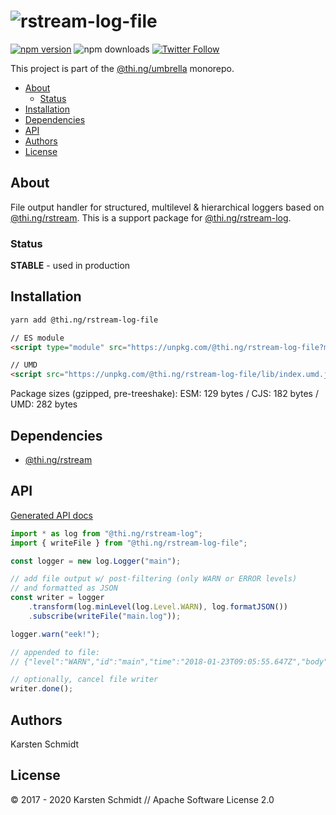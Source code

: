 <!-- This file is generated - DO NOT EDIT! -->

# ![rstream-log-file](https://media.thi.ng/umbrella/banners/thing-rstream-log-file.svg?673a4b35)

[![npm version](https://img.shields.io/npm/v/@thi.ng/rstream-log-file.svg)](https://www.npmjs.com/package/@thi.ng/rstream-log-file)
![npm downloads](https://img.shields.io/npm/dm/@thi.ng/rstream-log-file.svg)
[![Twitter Follow](https://img.shields.io/twitter/follow/thing_umbrella.svg?style=flat-square&label=twitter)](https://twitter.com/thing_umbrella)

This project is part of the
[@thi.ng/umbrella](https://github.com/thi-ng/umbrella/) monorepo.

- [About](#about)
  - [Status](#status)
- [Installation](#installation)
- [Dependencies](#dependencies)
- [API](#api)
- [Authors](#authors)
- [License](#license)

## About

File output handler for structured, multilevel & hierarchical loggers based on [@thi.ng/rstream](https://github.com/thi-ng/umbrella/tree/develop/packages/rstream). This is a support package for [@thi.ng/rstream-log](https://github.com/thi-ng/umbrella/tree/develop/packages/rstream-log).

### Status

**STABLE** - used in production

## Installation

```bash
yarn add @thi.ng/rstream-log-file
```

```html
// ES module
<script type="module" src="https://unpkg.com/@thi.ng/rstream-log-file?module" crossorigin></script>

// UMD
<script src="https://unpkg.com/@thi.ng/rstream-log-file/lib/index.umd.js" crossorigin></script>
```

Package sizes (gzipped, pre-treeshake): ESM: 129 bytes / CJS: 182 bytes / UMD: 282 bytes

## Dependencies

- [@thi.ng/rstream](https://github.com/thi-ng/umbrella/tree/develop/packages/rstream)

## API

[Generated API docs](https://docs.thi.ng/umbrella/rstream-log-file/)

```ts
import * as log from "@thi.ng/rstream-log";
import { writeFile } from "@thi.ng/rstream-log-file";

const logger = new log.Logger("main");

// add file output w/ post-filtering (only WARN or ERROR levels)
// and formatted as JSON
const writer = logger
    .transform(log.minLevel(log.Level.WARN), log.formatJSON())
    .subscribe(writeFile("main.log"));

logger.warn("eek!");

// appended to file:
// {"level":"WARN","id":"main","time":"2018-01-23T09:05:55.647Z","body":["eek!"]}

// optionally, cancel file writer
writer.done();
```

## Authors

Karsten Schmidt

## License

&copy; 2017 - 2020 Karsten Schmidt // Apache Software License 2.0
